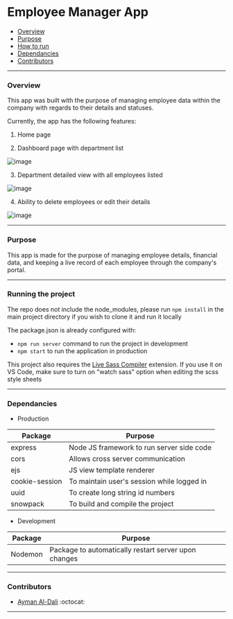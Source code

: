 # Employee Manager App

- [Overview](#overview)
- [Purpose](#purpose)
- [How to run](#running-the-project)
- [Dependancies](#dependancies)
- [Contributors](#contributors)

---

### Overview

This app was built with the purpose of managing employee data within the company with regards to their details and statuses.

Currently, the app has the following features: 

1. Home page

2. Dashboard page with department list

<img src="https://puu.sh/HpU1i/18d6619689.png" alt="image" />

3. Department detailed view with all employees listed

<img src="https://puu.sh/HpU2O/2513685e2f.png" alt="image" />

4. Ability to delete employees or edit their details

<img src="https://puu.sh/HpU3d/bbf70c6484.png" alt="image" />

---

### Purpose

This app is made for the purpose of managing employee details, financial data, and keeping a live record of each employee through the company's portal.

---

### Running the project

The repo does not include the node_modules, please run `npm install` in the main project 
directory if you wish to clone it and run it locally

The package.json is already configured with:
- `npm run server` command to run the project in development
- `npm start` to run the application in production

This project also requires the
[Live Sass Compiler](https://marketplace.visualstudio.com/items?itemName=ritwickdey.live-sass) extension. 
If you use it on VS Code, make sure to turn on "watch sass" option when editing the scss style sheets

---

### Dependancies

- Production

| Package                        | Purpose                                                       |
|--------------------------------|---------------------------------------------------------------|
| express                        | Node JS framework to run server side code                     |
| cors                           | Allows cross server communication                             |
| ejs                            | JS view template renderer                                     |
| cookie-session                 | To maintain user's session while logged in                    |
| uuid                           | To create long string id numbers                              |
| snowpack                       | To build and compile the project                              |


- Development

| Package                        | Purpose                                                       |
|--------------------------------|---------------------------------------------------------------|
| Nodemon                        | Package to automatically restart server upon changes          |

---

### Contributors

- [Ayman Al-Dali](https://github.com/ayman-d) :octocat:

---

